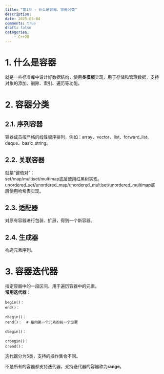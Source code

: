 ```yaml
---
title: "第1节 - 什么是容器、容器分类"
description: 
date: 2025-05-04
comments: true
draft: false
categories:
    - C++20
---
```


# 1. 什么是容器
就是一些标准库中设计好数据结构，使用**类模板**实现，用于存储和管理数据，支持对象的添加、删除、索引、遍历等功能。

# 2. 容器分类
## 2.1. 序列容器
容器成员按严格的线性顺序排列，例如：array、vector、list、forward_list、deque、basic_string。     
## 2.2. 关联容器
就是“键值对”：    
set/map/multiset/multimap底层使用红黑树实现。   
unordered_set/unordered_map/unordered_multiset/unordered_multimap底层使用哈希表实现。
## 2.3. 适配器
对原有容器进行包装、扩展，得到一个新容器。      
## 2.4. 生成器
构造元素序列。      

# 3. 容器迭代器
指定容器中的一段区间，用于遍历容器中的元素。     
**常用迭代器**：
```
begin()：
end()：
```
```
rbegin()：
rend()：  # 指向第一个元素的前一个位置
```
```
cbegin()：
```
```
crbegin()：
crend()：
```
迭代器分为5类，支持的操作集合不同。

不是所有的容器都支持迭代器，支持迭代器的容器称为**range**。